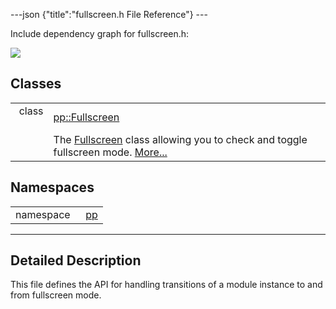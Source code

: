 ---json {"title":"fullscreen.h File Reference"} ---

Include dependency graph for fullscreen.h:

![](/docs/native-client/pepper_dev/cpp/fullscreen_8h__incl.png)

Classes
-------

<table><tbody><tr class="odd"><td style="text-align: right;">class  </td><td><a href="/docs/native-client/pepper_dev/cpp/classpp_1_1_fullscreen/" class="el">pp::Fullscreen</a></td></tr><tr class="even"><td style="text-align: right;"> </td><td>The <a href="/docs/native-client/pepper_dev/cpp/classpp_1_1_fullscreen/" class="el" title="The Fullscreen class allowing you to check and toggle fullscreen mode.">Fullscreen</a> class allowing you to check and toggle fullscreen mode. <a href="/docs/native-client/pepper_dev/cpp/classpp_1_1_fullscreen#details">More...</a><br />
</td></tr></tbody></table>

Namespaces
----------

<table><tbody><tr class="odd"><td style="text-align: right;">namespace  </td><td><a href="/docs/native-client/pepper_dev/cpp/namespacepp/" class="el">pp</a></td></tr></tbody></table>

------------------------------------------------------------------------

<span id="details" class="anchor" style="margin: 0;"></span>

Detailed Description
--------------------

This file defines the API for handling transitions of a module instance to and from fullscreen mode.
